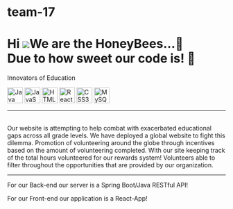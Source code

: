 # team-17
Hi ![](https://user-images.githubusercontent.com/18350557/176309783-0785949b-9127-417c-8b55-ab5a4333674e.gif)We are the HoneyBees...:honeybee: <br>
Due to how sweet our code is! :hand_over_mouth: 
=================================================================================================================================

Innovators of Education
<p align="left">
  <a href="https://www.oracle.com/java/" target="_blank" rel="noreferrer"><img src="https://raw.githubusercontent.com/danielcranney/readme-generator/main/public/icons/skills/java-colored.svg" width="36" height="36" alt="Java" /></a>
  <a href="https://developer.mozilla.org/en-US/docs/Web/JavaScript" target="_blank" rel="noreferrer"><img src="https://raw.githubusercontent.com/danielcranney/readme-generator/main/public/icons/skills/javascript-colored.svg" width="36" height="36" alt="JavaScript" /></a>
  <a href="https://developer.mozilla.org/en-US/docs/Glossary/HTML5" target="_blank" rel="noreferrer"><img src="https://raw.githubusercontent.com/danielcranney/readme-generator/main/public/icons/skills/html5-colored.svg" width="36" height="36" alt="HTML5" /></a>
  <a href="https://reactjs.org/" target="_blank" rel="noreferrer"><img src="https://raw.githubusercontent.com/danielcranney/readme-generator/main/public/icons/skills/react-colored.svg" width="36" height="36" alt="React" /></a>
  <a href="https://www.w3.org/TR/CSS/#css" target="_blank" rel="noreferrer"><img src="https://raw.githubusercontent.com/danielcranney/readme-generator/main/public/icons/skills/css3-colored.svg" width="36" height="36" alt="CSS3" /></a>
  <a href="https://www.mysql.com/" target="_blank" rel="noreferrer"><img src="https://raw.githubusercontent.com/danielcranney/readme-generator/main/public/icons/skills/mysql-colored.svg" width="36" height="36" alt="MySQL" /></a>
</p>
<hr><br>
Our website is attempting to help combat with exacerbated 
educational gaps across all grade levels. We have deployed 
a global website to fight this dilemma.
Promotion of volunteering around the globe through incentives 
based on the amount of volunteering completed. 
With our site keeping track of the total hours volunteered for our rewards system!
Volunteers able to filter 
throughout the opportunities that are provided by our organization.
<hr>
For our Back-end our server is a Spring Boot/Java RESTful API!

For our Front-end our application is a React-App!
